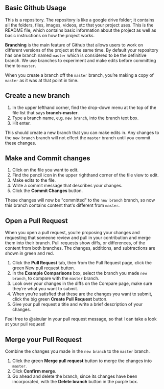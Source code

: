 
## Basic Github Usage

This is a repository. The repository is like a google drive folder; it contains all the folders, files, images, videos, etc that your project uses. This is the README file, which contains basic information about the project as well as basic instructions on how the project works. 

**Branching** is the main feature of Github that allows users to work on different versions of the project at the same time.
By default your repository has one branch named `master` which is considered to be the definitive branch. We use branches to experiment and make edits before committing them to `master`.

When you create a branch off the `master` branch, you’re making a copy of `master` as it was at that point in time. 

## Create a new branch
1. In the upper lefthand corner, find the drop-down menu at the top of the file list that says **branch-master**.
2. Type a branch name, e.g. `new branch`, into the branch text box.
3. Hit enter.

This should create a new branch that you can make edits in. Any changes to the `new branch` branch will not effect the `master` branch until you commit these changes.

## Make and Commit changes
1. Click on the file you want to edit.
2. Find the pencil icon in the upper righthand corner of the file view to edit.
3. Make edits to the file.
4. Write a commit message that describes your changes.
5. Click the **Commit Changes** button.

These changes will now be "committed" to the `new branch` branch, so now this branch contains content that's different from `master`. 

## Open a Pull Request
When you open a pull request, you’re proposing your changes and requesting that someone review and pull in your contribution and merge them into their branch. Pull requests show diffs, or differences, of the content from both branches. The changes, additions, and subtractions are shown in green and red.

1. Click the **Pull Request** tab, then from the Pull Request page, click the green New pull request button.
2. In the **Example Comparisons** box, select the branch you made `new branch`, to compare with the `master` branch.
3. Look over your changes in the diffs on the Compare page, make sure they’re what you want to submit.
4. When you’re satisfied that these are the changes you want to submit, click the big green **Create Pull Request** button.
5. Give your pull request a title and write a brief description of your changes.

Feel free to @aixular in your pull request message, so that I can take a look at your pull request!

## Merge your Pull Request
Combine the changes you made in the `new branch` to the `master` branch.
1. Click the green **Merge pull request** button to merge the changes into `master`.
2. Click **Confirm merge**.
3. Go ahead and delete the branch, since its changes have been incorporated, with the **Delete branch** button in the purple box.

